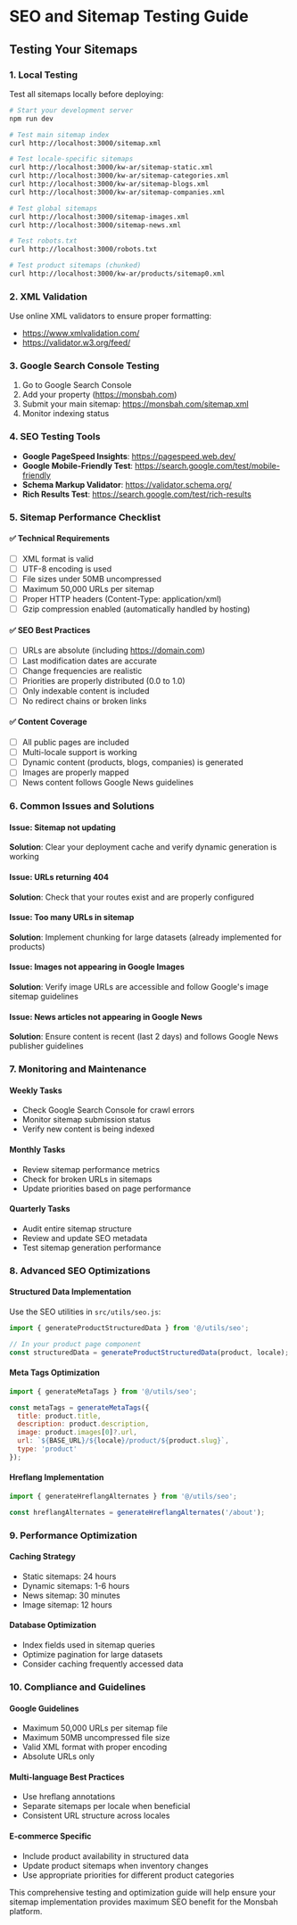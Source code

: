 # SEO and Sitemap Testing Guide

## Testing Your Sitemaps

### 1. Local Testing
Test all sitemaps locally before deploying:

```bash
# Start your development server
npm run dev

# Test main sitemap index
curl http://localhost:3000/sitemap.xml

# Test locale-specific sitemaps
curl http://localhost:3000/kw-ar/sitemap-static.xml
curl http://localhost:3000/kw-ar/sitemap-categories.xml
curl http://localhost:3000/kw-ar/sitemap-blogs.xml
curl http://localhost:3000/kw-ar/sitemap-companies.xml

# Test global sitemaps
curl http://localhost:3000/sitemap-images.xml
curl http://localhost:3000/sitemap-news.xml

# Test robots.txt
curl http://localhost:3000/robots.txt

# Test product sitemaps (chunked)
curl http://localhost:3000/kw-ar/products/sitemap0.xml
```

### 2. XML Validation
Use online XML validators to ensure proper formatting:
- https://www.xmlvalidation.com/
- https://validator.w3.org/feed/

### 3. Google Search Console Testing
1. Go to Google Search Console
2. Add your property (https://monsbah.com)
3. Submit your main sitemap: https://monsbah.com/sitemap.xml
4. Monitor indexing status

### 4. SEO Testing Tools
- **Google PageSpeed Insights**: https://pagespeed.web.dev/
- **Google Mobile-Friendly Test**: https://search.google.com/test/mobile-friendly
- **Schema Markup Validator**: https://validator.schema.org/
- **Rich Results Test**: https://search.google.com/test/rich-results

### 5. Sitemap Performance Checklist

#### ✅ Technical Requirements
- [ ] XML format is valid
- [ ] UTF-8 encoding is used
- [ ] File sizes under 50MB uncompressed
- [ ] Maximum 50,000 URLs per sitemap
- [ ] Proper HTTP headers (Content-Type: application/xml)
- [ ] Gzip compression enabled (automatically handled by hosting)

#### ✅ SEO Best Practices
- [ ] URLs are absolute (including https://domain.com)
- [ ] Last modification dates are accurate
- [ ] Change frequencies are realistic
- [ ] Priorities are properly distributed (0.0 to 1.0)
- [ ] Only indexable content is included
- [ ] No redirect chains or broken links

#### ✅ Content Coverage
- [ ] All public pages are included
- [ ] Multi-locale support is working
- [ ] Dynamic content (products, blogs, companies) is generated
- [ ] Images are properly mapped
- [ ] News content follows Google News guidelines

### 6. Common Issues and Solutions

#### Issue: Sitemap not updating
**Solution**: Clear your deployment cache and verify dynamic generation is working

#### Issue: URLs returning 404
**Solution**: Check that your routes exist and are properly configured

#### Issue: Too many URLs in sitemap
**Solution**: Implement chunking for large datasets (already implemented for products)

#### Issue: Images not appearing in Google Images
**Solution**: Verify image URLs are accessible and follow Google's image sitemap guidelines

#### Issue: News articles not appearing in Google News
**Solution**: Ensure content is recent (last 2 days) and follows Google News publisher guidelines

### 7. Monitoring and Maintenance

#### Weekly Tasks
- Check Google Search Console for crawl errors
- Monitor sitemap submission status
- Verify new content is being indexed

#### Monthly Tasks
- Review sitemap performance metrics
- Check for broken URLs in sitemaps
- Update priorities based on page performance

#### Quarterly Tasks
- Audit entire sitemap structure
- Review and update SEO metadata
- Test sitemap generation performance

### 8. Advanced SEO Optimizations

#### Structured Data Implementation
Use the SEO utilities in `src/utils/seo.js`:

```javascript
import { generateProductStructuredData } from '@/utils/seo';

// In your product page component
const structuredData = generateProductStructuredData(product, locale);
```

#### Meta Tags Optimization
```javascript
import { generateMetaTags } from '@/utils/seo';

const metaTags = generateMetaTags({
  title: product.title,
  description: product.description,
  image: product.images[0]?.url,
  url: `${BASE_URL}/${locale}/product/${product.slug}`,
  type: 'product'
});
```

#### Hreflang Implementation
```javascript
import { generateHreflangAlternates } from '@/utils/seo';

const hreflangAlternates = generateHreflangAlternates('/about');
```

### 9. Performance Optimization

#### Caching Strategy
- Static sitemaps: 24 hours
- Dynamic sitemaps: 1-6 hours  
- News sitemap: 30 minutes
- Image sitemap: 12 hours

#### Database Optimization
- Index fields used in sitemap queries
- Optimize pagination for large datasets
- Consider caching frequently accessed data

### 10. Compliance and Guidelines

#### Google Guidelines
- Maximum 50,000 URLs per sitemap file
- Maximum 50MB uncompressed file size
- Valid XML format with proper encoding
- Absolute URLs only

#### Multi-language Best Practices
- Use hreflang annotations
- Separate sitemaps per locale when beneficial
- Consistent URL structure across locales

#### E-commerce Specific
- Include product availability in structured data
- Update product sitemaps when inventory changes
- Use appropriate priorities for different product categories

This comprehensive testing and optimization guide will help ensure your sitemap implementation provides maximum SEO benefit for the Monsbah platform.

